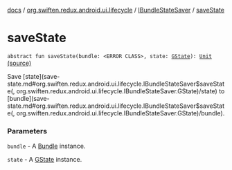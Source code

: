 [docs](../../index.md) / [org.swiften.redux.android.ui.lifecycle](../index.md) / [IBundleStateSaver](index.md) / [saveState](./save-state.md)

# saveState

`abstract fun saveState(bundle: <ERROR CLASS>, state: `[`GState`](index.md#GState)`): `[`Unit`](https://kotlinlang.org/api/latest/jvm/stdlib/kotlin/-unit/index.html) [(source)](https://github.com/protoman92/KotlinRedux/tree/master/android/android-lifecycle/src/main/java/org/swiften/redux/android/ui/lifecycle/AndroidActivity.kt#L34)

Save [state](save-state.md#org.swiften.redux.android.ui.lifecycle.IBundleStateSaver$saveState(, org.swiften.redux.android.ui.lifecycle.IBundleStateSaver.GState)/state) to [bundle](save-state.md#org.swiften.redux.android.ui.lifecycle.IBundleStateSaver$saveState(, org.swiften.redux.android.ui.lifecycle.IBundleStateSaver.GState)/bundle).

### Parameters

`bundle` - A [Bundle](#) instance.

`state` - A [GState](index.md#GState) instance.